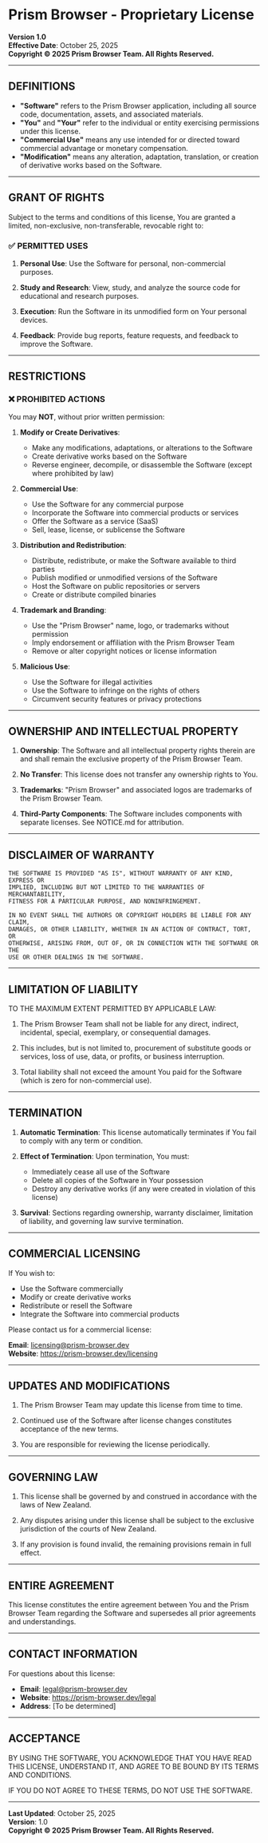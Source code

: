 # Prism Browser - Proprietary License

**Version 1.0**  
**Effective Date**: October 25, 2025  
**Copyright © 2025 Prism Browser Team. All Rights Reserved.**

---

## DEFINITIONS

- **"Software"** refers to the Prism Browser application, including all source code, documentation, assets, and associated materials.
- **"You"** and **"Your"** refer to the individual or entity exercising permissions under this license.
- **"Commercial Use"** means any use intended for or directed toward commercial advantage or monetary compensation.
- **"Modification"** means any alteration, adaptation, translation, or creation of derivative works based on the Software.

---

## GRANT OF RIGHTS

Subject to the terms and conditions of this license, You are granted a limited, non-exclusive, non-transferable, revocable right to:

### ✅ PERMITTED USES

1. **Personal Use**: Use the Software for personal, non-commercial purposes.

2. **Study and Research**: View, study, and analyze the source code for educational and research purposes.

3. **Execution**: Run the Software in its unmodified form on Your personal devices.

4. **Feedback**: Provide bug reports, feature requests, and feedback to improve the Software.

---

## RESTRICTIONS

### ❌ PROHIBITED ACTIONS

You may **NOT**, without prior written permission:

1. **Modify or Create Derivatives**:
   - Make any modifications, adaptations, or alterations to the Software
   - Create derivative works based on the Software
   - Reverse engineer, decompile, or disassemble the Software (except where prohibited by law)

2. **Commercial Use**:
   - Use the Software for any commercial purpose
   - Incorporate the Software into commercial products or services
   - Offer the Software as a service (SaaS)
   - Sell, lease, license, or sublicense the Software

3. **Distribution and Redistribution**:
   - Distribute, redistribute, or make the Software available to third parties
   - Publish modified or unmodified versions of the Software
   - Host the Software on public repositories or servers
   - Create or distribute compiled binaries

4. **Trademark and Branding**:
   - Use the "Prism Browser" name, logo, or trademarks without permission
   - Imply endorsement or affiliation with the Prism Browser Team
   - Remove or alter copyright notices or license information

5. **Malicious Use**:
   - Use the Software for illegal activities
   - Use the Software to infringe on the rights of others
   - Circumvent security features or privacy protections

---

## OWNERSHIP AND INTELLECTUAL PROPERTY

1. **Ownership**: The Software and all intellectual property rights therein are and shall remain the exclusive property of the Prism Browser Team.

2. **No Transfer**: This license does not transfer any ownership rights to You.

3. **Trademarks**: "Prism Browser" and associated logos are trademarks of the Prism Browser Team.

4. **Third-Party Components**: The Software includes components with separate licenses. See NOTICE.md for attribution.

---

## DISCLAIMER OF WARRANTY

```
THE SOFTWARE IS PROVIDED "AS IS", WITHOUT WARRANTY OF ANY KIND, EXPRESS OR
IMPLIED, INCLUDING BUT NOT LIMITED TO THE WARRANTIES OF MERCHANTABILITY,
FITNESS FOR A PARTICULAR PURPOSE, AND NONINFRINGEMENT.

IN NO EVENT SHALL THE AUTHORS OR COPYRIGHT HOLDERS BE LIABLE FOR ANY CLAIM,
DAMAGES, OR OTHER LIABILITY, WHETHER IN AN ACTION OF CONTRACT, TORT, OR
OTHERWISE, ARISING FROM, OUT OF, OR IN CONNECTION WITH THE SOFTWARE OR THE
USE OR OTHER DEALINGS IN THE SOFTWARE.
```

---

## LIMITATION OF LIABILITY

TO THE MAXIMUM EXTENT PERMITTED BY APPLICABLE LAW:

1. The Prism Browser Team shall not be liable for any direct, indirect, incidental, special, exemplary, or consequential damages.

2. This includes, but is not limited to, procurement of substitute goods or services, loss of use, data, or profits, or business interruption.

3. Total liability shall not exceed the amount You paid for the Software (which is zero for non-commercial use).

---

## TERMINATION

1. **Automatic Termination**: This license automatically terminates if You fail to comply with any term or condition.

2. **Effect of Termination**: Upon termination, You must:
   - Immediately cease all use of the Software
   - Delete all copies of the Software in Your possession
   - Destroy any derivative works (if any were created in violation of this license)

3. **Survival**: Sections regarding ownership, warranty disclaimer, limitation of liability, and governing law survive termination.

---

## COMMERCIAL LICENSING

If You wish to:
- Use the Software commercially
- Modify or create derivative works
- Redistribute or resell the Software
- Integrate the Software into commercial products

Please contact us for a commercial license:

**Email**: licensing@prism-browser.dev  
**Website**: https://prism-browser.dev/licensing

---

## UPDATES AND MODIFICATIONS

1. The Prism Browser Team may update this license from time to time.

2. Continued use of the Software after license changes constitutes acceptance of the new terms.

3. You are responsible for reviewing the license periodically.

---

## GOVERNING LAW

1. This license shall be governed by and construed in accordance with the laws of New Zealand.

2. Any disputes arising under this license shall be subject to the exclusive jurisdiction of the courts of New Zealand.

3. If any provision is found invalid, the remaining provisions remain in full effect.

---

## ENTIRE AGREEMENT

This license constitutes the entire agreement between You and the Prism Browser Team regarding the Software and supersedes all prior agreements and understandings.

---

## CONTACT INFORMATION

For questions about this license:

- **Email**: legal@prism-browser.dev
- **Website**: https://prism-browser.dev/legal
- **Address**: [To be determined]

---

## ACCEPTANCE

BY USING THE SOFTWARE, YOU ACKNOWLEDGE THAT YOU HAVE READ THIS LICENSE, UNDERSTAND IT, AND AGREE TO BE BOUND BY ITS TERMS AND CONDITIONS.

IF YOU DO NOT AGREE TO THESE TERMS, DO NOT USE THE SOFTWARE.

---

**Last Updated**: October 25, 2025  
**Version**: 1.0  
**Copyright © 2025 Prism Browser Team. All Rights Reserved.**
